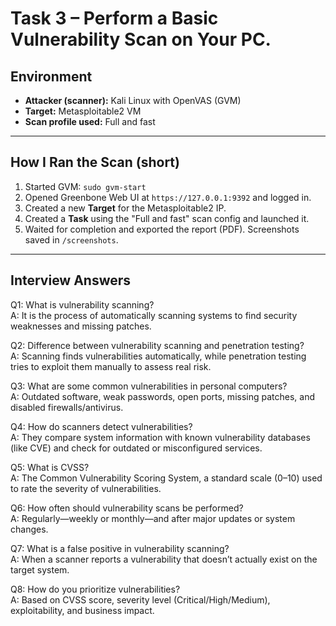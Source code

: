 # Task 3 – Perform a Basic Vulnerability Scan on Your PC.

## Environment
- **Attacker (scanner):** Kali Linux with OpenVAS (GVM)  
- **Target:** Metasploitable2 VM  
- **Scan profile used:** Full and fast  

---

## How I Ran the Scan (short)
1. Started GVM: `sudo gvm-start`  
2. Opened Greenbone Web UI at `https://127.0.0.1:9392` and logged in.  
3. Created a new **Target** for the Metasploitable2 IP.  
4. Created a **Task** using the "Full and fast" scan config and launched it.  
5. Waited for completion  and exported the report (PDF). Screenshots saved in `/screenshots`.

---


## Interview Answers

Q1: What is vulnerability scanning?  
A: It is the process of automatically scanning systems to find security weaknesses and missing patches.

Q2: Difference between vulnerability scanning and penetration testing?  
A: Scanning finds vulnerabilities automatically, while penetration testing tries to exploit them manually to assess real risk.

Q3: What are some common vulnerabilities in personal computers?  
A: Outdated software, weak passwords, open ports, missing patches, and disabled firewalls/antivirus.

Q4: How do scanners detect vulnerabilities?  
A: They compare system information with known vulnerability databases (like CVE) and check for outdated or misconfigured services.

Q5: What is CVSS?  
A: The Common Vulnerability Scoring System, a standard scale (0–10) used to rate the severity of vulnerabilities.

Q6: How often should vulnerability scans be performed?  
A: Regularly—weekly or monthly—and after major updates or system changes.

Q7: What is a false positive in vulnerability scanning?  
A: When a scanner reports a vulnerability that doesn’t actually exist on the target system.

Q8: How do you prioritize vulnerabilities?  
A: Based on CVSS score, severity level (Critical/High/Medium), exploitability, and business impact.


